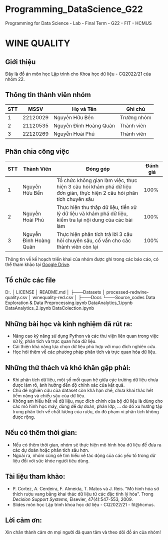 # Programming_DataScience_G22
Programming for Data Science - Lab - Final Term - G22 - FIT - HCMUS

# WINE QUALITY

## Giới thiệu
Đây là đồ án môn học Lập trình cho Khoa học dữ liệu - CQ2022/21 của nhóm 22.

## Thông tin thành viên nhóm

| STT | MSSV     | Họ và Tên             | Ghi chú        |
|-----|----------|-----------------------|----------------|
| 1   | 22120029 | Nguyễn Hữu Bền        | Trưởng nhóm    |
| 2   | 21120535 | Nguyễn Đình Hoàng Quân| Thành viên     |
| 3   | 22120269 | Nguyễn Hoài Phú       | Thành viên     |

## Phân chia công việc

| STT | Thành Viên              | Đóng góp                                                        | Đánh giá |
|-----|--------------------------|------------------------------------------------------------------|----------|
| 1   | Nguyễn Hữu Bền           | Tổ chức không gian làm việc, thực hiện 3 câu hỏi khám phá dữ liệu đơn giản, thực hiện 2 câu hỏi phân tích chuyên sâu | 100%     |
| 2   | Nguyễn Hoài Phú          | Thực hiện thu thập dữ liệu, tiền xử lý dữ liệu và khám phá dữ liệu, kiểm tra lại nội dung của các bài làm             | 100%     |
| 3   | Nguyễn Đình Hoàng Quân   | Thực hiện phân tích trả lời 3 câu hỏi chuyên sâu, cố vấn cho các thành viên còn lại                              | 100%     |

Thông tin về kế hoạch triển khai của nhóm được ghi trong các báo cáo, có thể tham khảo tại [Google Drive](https://drive.google.com/drive/folders/1Kgv1uF60KVaOOKP99qHbjwsQpCUwi4wL?usp=sharing).

## Tổ chức các file
D:.
│   LICENSE
│   README.md
│
├───Datasets
│       processed-redwine-quality.csv
│       winequality-red.csv
│
├───Docs
└───Source_codes
        Data Exploration & Data Preprocessing.ipynb
        DataAnalytics_1.ipynb
        DataAnalytics_2.ipynb
        DataColection.ipynb


## Những bài học và kinh nghiệm đã rút ra:
- Nâng cao kỹ năng sử dụng Python và các thư viện liên quan trong việc xử lý, phân tích và trực quan hóa dữ liệu.
- Cải thiện khả năng lựa chọn dữ liệu phù hợp với mục đích nghiên cứu.
- Học hỏi thêm về các phương pháp phân tích và trực quan hóa dữ liệu.

## Những thử thách và khó khăn gặp phải:
- Khi phân tích dữ liệu, một số mối quan hệ giữa các trường dữ liệu chưa được làm rõ, ảnh hưởng đến độ chính xác của kết quả.
- Chủ đề nghiên cứu của dataset còn khá hạn chế, chưa khai thác hết tiềm năng và chiều sâu của dữ liệu.
- Không am hiểu hết về dữ liệu, mục đích chính của bộ dữ liệu là dùng cho các mô hình học máy, dùng để dự đoán, phân lớp, ... do đó xu hướng tập trung phân tích về chất lượng của rượu, do đó phạm vi phân tích không được rộng.

## Nếu có thêm thời gian:
- Nếu có thêm thời gian, nhóm sẽ thực hiện mô hình hóa dữ liệu để đưa ra các dự đoán hoặc phân tích sâu hơn.
- Ngoài ra, nhóm cũng sẽ tìm hiểu về tác động của các yếu tố trong dữ liệu đối với sức khỏe người tiêu dùng.

## Tài liệu tham khảo:
- P. Cortez, A. Cerdeira, F. Almeida, T. Matos và J. Reis. "Mô hình hóa sở thích rượu vang bằng khai thác dữ liệu từ các đặc tính lý hóa". Trong *Decision Support Systems*, Elsevier, 47(4):547-553, 2009.
- Slides môn học Lập trình khoa học dữ liệu - CQ2022/21 - fit@hcmus.

## Lời cảm ơn:
Xin chân thành cảm ơn mọi người đã quan tâm và theo dõi đồ án của nhóm!